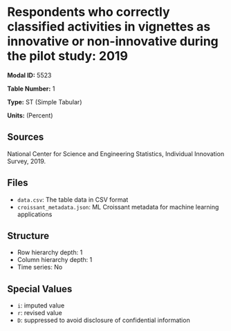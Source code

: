 # Respondents who correctly classified activities in vignettes as innovative or non-innovative during the pilot study: 2019

**Modal ID:** 5523

**Table Number:** 1

**Type:** ST (Simple Tabular)

**Units:** (Percent)

## Sources

National Center for Science and Engineering Statistics, Individual Innovation Survey, 2019.

## Files

- `data.csv`: The table data in CSV format
- `croissant_metadata.json`: ML Croissant metadata for machine learning applications

## Structure

- Row hierarchy depth: 1
- Column hierarchy depth: 1
- Time series: No

## Special Values

- `i`: imputed value
- `r`: revised value
- `D`: suppressed to avoid disclosure of confidential information
